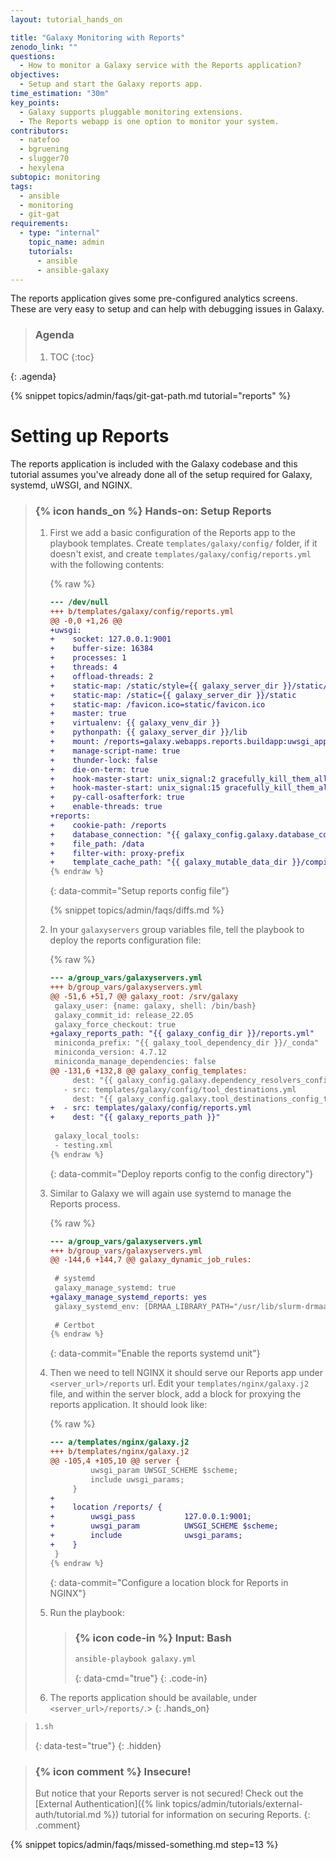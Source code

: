 ```yaml
---
layout: tutorial_hands_on

title: "Galaxy Monitoring with Reports"
zenodo_link: ""
questions:
  - How to monitor a Galaxy service with the Reports application?
objectives:
  - Setup and start the Galaxy reports app.
time_estimation: "30m"
key_points:
  - Galaxy supports pluggable monitoring extensions.
  - The Reports webapp is one option to monitor your system.
contributors:
  - natefoo
  - bgruening
  - slugger70
  - hexylena
subtopic: monitoring
tags:
  - ansible
  - monitoring
  - git-gat
requirements:
  - type: "internal"
    topic_name: admin
    tutorials:
      - ansible
      - ansible-galaxy
---
```


The reports application gives some pre-configured analytics screens. These are very easy to setup and can help with debugging issues in Galaxy.

> ### Agenda
>
> 1. TOC
> {:toc}
>
{: .agenda}

{% snippet topics/admin/faqs/git-gat-path.md tutorial="reports" %}

# Setting up Reports

The reports application is included with the Galaxy codebase and this tutorial assumes you've already done all of the setup required for Galaxy, systemd, uWSGI, and NGINX.

> ### {% icon hands_on %} Hands-on: Setup Reports
>
>
> 1. First we add a basic configuration of the Reports app to the playbook templates. Create `templates/galaxy/config/` folder, if it doesn't exist, and create `templates/galaxy/config/reports.yml` with the following contents:
>
>    {% raw %}
>    ```diff
>    --- /dev/null
>    +++ b/templates/galaxy/config/reports.yml
>    @@ -0,0 +1,26 @@
>    +uwsgi:
>    +    socket: 127.0.0.1:9001
>    +    buffer-size: 16384
>    +    processes: 1
>    +    threads: 4
>    +    offload-threads: 2
>    +    static-map: /static/style={{ galaxy_server_dir }}/static/style/blue
>    +    static-map: /static={{ galaxy_server_dir }}/static
>    +    static-map: /favicon.ico=static/favicon.ico
>    +    master: true
>    +    virtualenv: {{ galaxy_venv_dir }}
>    +    pythonpath: {{ galaxy_server_dir }}/lib
>    +    mount: /reports=galaxy.webapps.reports.buildapp:uwsgi_app()
>    +    manage-script-name: true
>    +    thunder-lock: false
>    +    die-on-term: true
>    +    hook-master-start: unix_signal:2 gracefully_kill_them_all
>    +    hook-master-start: unix_signal:15 gracefully_kill_them_all
>    +    py-call-osafterfork: true
>    +    enable-threads: true
>    +reports:
>    +    cookie-path: /reports
>    +    database_connection: "{{ galaxy_config.galaxy.database_connection }}"
>    +    file_path: /data
>    +    filter-with: proxy-prefix
>    +    template_cache_path: "{{ galaxy_mutable_data_dir }}/compiled_templates"
>    {% endraw %}
>    ```
>    {: data-commit="Setup reports config file"}
>
>    {% snippet topics/admin/faqs/diffs.md %}
>
> 2. In your `galaxyservers` group variables file, tell the playbook to deploy the reports configuration file:
>
>    {% raw %}
>    ```diff
>    --- a/group_vars/galaxyservers.yml
>    +++ b/group_vars/galaxyservers.yml
>    @@ -51,6 +51,7 @@ galaxy_root: /srv/galaxy
>     galaxy_user: {name: galaxy, shell: /bin/bash}
>     galaxy_commit_id: release_22.05
>     galaxy_force_checkout: true
>    +galaxy_reports_path: "{{ galaxy_config_dir }}/reports.yml"
>     miniconda_prefix: "{{ galaxy_tool_dependency_dir }}/_conda"
>     miniconda_version: 4.7.12
>     miniconda_manage_dependencies: false
>    @@ -131,6 +132,8 @@ galaxy_config_templates:
>         dest: "{{ galaxy_config.galaxy.dependency_resolvers_config_file }}"
>       - src: templates/galaxy/config/tool_destinations.yml
>         dest: "{{ galaxy_config.galaxy.tool_destinations_config_file }}"
>    +  - src: templates/galaxy/config/reports.yml
>    +    dest: "{{ galaxy_reports_path }}"
>     
>     galaxy_local_tools:
>     - testing.xml
>    {% endraw %}
>    ```
>    {: data-commit="Deploy reports config to the config directory"}
>
>
> 3. Similar to Galaxy we will again use systemd to manage the Reports process.
>
>    {% raw %}
>    ```diff
>    --- a/group_vars/galaxyservers.yml
>    +++ b/group_vars/galaxyservers.yml
>    @@ -144,6 +144,7 @@ galaxy_dynamic_job_rules:
>     
>     # systemd
>     galaxy_manage_systemd: true
>    +galaxy_manage_systemd_reports: yes
>     galaxy_systemd_env: [DRMAA_LIBRARY_PATH="/usr/lib/slurm-drmaa/lib/libdrmaa.so.1"]
>     
>     # Certbot
>    {% endraw %}
>    ```
>    {: data-commit="Enable the reports systemd unit"}
>
> 4. Then we need to tell NGINX it should serve our Reports app under `<server_url>/reports` url. Edit your `templates/nginx/galaxy.j2` file, and within the server block, add a block for proxying the reports application. It should look like:
>
>    {% raw %}
>    ```diff
>    --- a/templates/nginx/galaxy.j2
>    +++ b/templates/nginx/galaxy.j2
>    @@ -105,4 +105,10 @@ server {
>             uwsgi_param UWSGI_SCHEME $scheme;
>             include uwsgi_params;
>         }
>    +
>    +    location /reports/ {
>    +        uwsgi_pass           127.0.0.1:9001;
>    +        uwsgi_param          UWSGI_SCHEME $scheme;
>    +        include              uwsgi_params;
>    +    }
>     }
>    {% endraw %}
>    ```
>    {: data-commit="Configure a location block for Reports in NGINX"}
>
> 5. Run the playbook:
>
>    > ### {% icon code-in %} Input: Bash
>    > ```bash
>    > ansible-playbook galaxy.yml
>    > ```
>    > {: data-cmd="true"}
>    {: .code-in}
>
> 6. The reports application should be available, under `<server_url>/reports/`.>
{: .hands_on}

> ```bash
> 1.sh
> ```
> {: data-test="true"}
{: .hidden}

> ### {% icon comment %} Insecure!
> But notice that your Reports server is not secured! Check out the [External Authentication]({% link topics/admin/tutorials/external-auth/tutorial.md %}) tutorial for information on securing Reports.
{: .comment}

{% snippet topics/admin/faqs/missed-something.md step=13 %}
